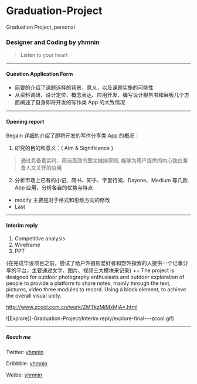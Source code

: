 # Graduation-Project
 Graduation Project_personal 
 
### Designer and Coding by yhmnin
> Listen to your heart

----

#### Question Application Form

- 简要的介绍了课题选择的背景，意义，以及课题实施的可能性
- 从资料调研、设计定位、概念表达、应用开发、编写设计报告书和展板几个方面阐述了自身即将开发的写作类 App 的大致情况
----

#### Opening report
Begain  详细的介绍了即将开发的写作分享类 App 的概况：

1. 研究的目的和意义：( Aim & Significance )
 > 通过具备着实时、简洁高效的图文编排原则, 能够为用户提供的内心独白兼备人文关怀的应用
2. 分析市场上已有的小记、简书、知乎、字里行间、Dayone、Medium 等几款 App 应用，分析各自的优势与特点

- modify
  主要是对于格式和思维方向的修改
- Last
----

####  Interim reply

1. Competitive analysis
2. Wireframe
3. PPT

{在完成毕设项目之前，尝试了给户外摄影爱好者和野外探索的人提供一个记事分享的平台，主要通过文字、图片、视频三大模块来记录} 
++ The project is designed for outdoor photography enthusiasts and outdoor exploration of people to provide a platform to share notes, mainly through the text, pictures, video three modules to record.
Using a block element, to achieve the overall visual unity.

http://www.zcool.com.cn/work/ZMTkzMjMxMjA=.html

![Explore](-Graduation-Project/Interim reply/explore-final---zcool.gif)

----

##### Reach me #####

Twitter: [yhmnin](https://twitter.com/yhmninn?lang=zh-cn)

Dribbble: [yhmnin](https://dribbble.com/yhmnin)

Weibo: [yhmnin](http://weibo.com/3824335154/profile?topnav=1&wvr=6&is_all=1)

